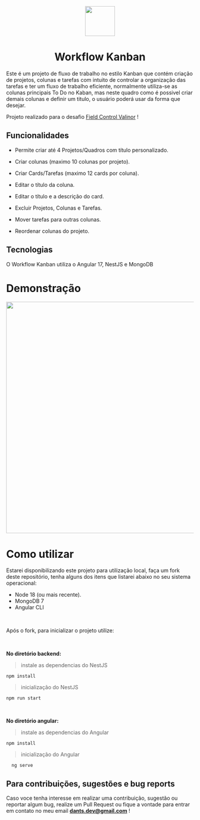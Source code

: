 <div align="center">
  <img width="80px" src="https://raw.githubusercontent.com/ldantsc/fieldflow-challenger/master/packages/angular/src/assets/logo.svg">

  <h1>Workflow Kanban</h1>
</div>

Este é um projeto de fluxo de trabalho no estilo Kanban que contém criação de projetos, colunas e tarefas com intuito de controlar a organização das tarefas e ter um fluxo de trabalho eficiente, normalmente utiliza-se as colunas principais To Do no Kaban, mas neste quadro como é possivel criar demais colunas e definir um titulo, o usuário poderá usar da forma que desejar.

Projeto realizado para o desafio [Field Control Valinor](https://github.com/FieldControl/valinor) !

## Funcionalidades

- Permite criar até 4 Projetos/Quadros com título personalizado.

- Criar colunas (maximo 10 colunas por projeto).

- Criar Cards/Tarefas (maximo 12 cards por coluna).

- Editar o título da coluna.

- Editar o título e a descrição do card.

- Excluir Projetos, Colunas e Tarefas.

- Mover tarefas para outras colunas.

- Reordenar colunas do projeto.

## Tecnologias

O Workflow Kanban utiliza o Angular 17, NestJS e MongoDB

# Demonstração

<div align="center">

<img width="620" src="https://media3.giphy.com/media/v1.Y2lkPTc5MGI3NjExOGV4ODF1NXczZGlldGc3dWI4bmxsNXJncDQzcXFpYWtrZXk2bTd1dCZlcD12MV9pbnRlcm5hbF9naWZfYnlfaWQmY3Q9Zw/miKZf3vSmZ8eep5cLd/giphy.gif"/>

</div>

# Como utilizar

Estarei disponibilizando este projeto para utilização local, faça um fork deste repositório, tenha alguns dos itens que listarei abaixo no seu sistema operacional:

- Node 18 (ou mais recente).
- MongoDB 7
- Angular CLI

<br>

Após o fork, para inicializar o projeto utilize:

<br>

<strong>No diretório backend:</strong>

> instale as dependencias do NestJS

```
npm install
```

> inicialização do NestJS

```
npm run start
```
<br>

<strong>No diretório angular:</strong>

> instale as dependencias do Angular

```
npm install
```

> inicialização do Angular

```
  ng serve
```

## Para contribuições, sugestões e bug reports

Caso voce tenha interesse em realizar uma contribuição, sugestão ou reportar algum bug, realize um Pull Request ou fique a vontade para entrar em contato no meu email **dants.dev@gmail.com** !
